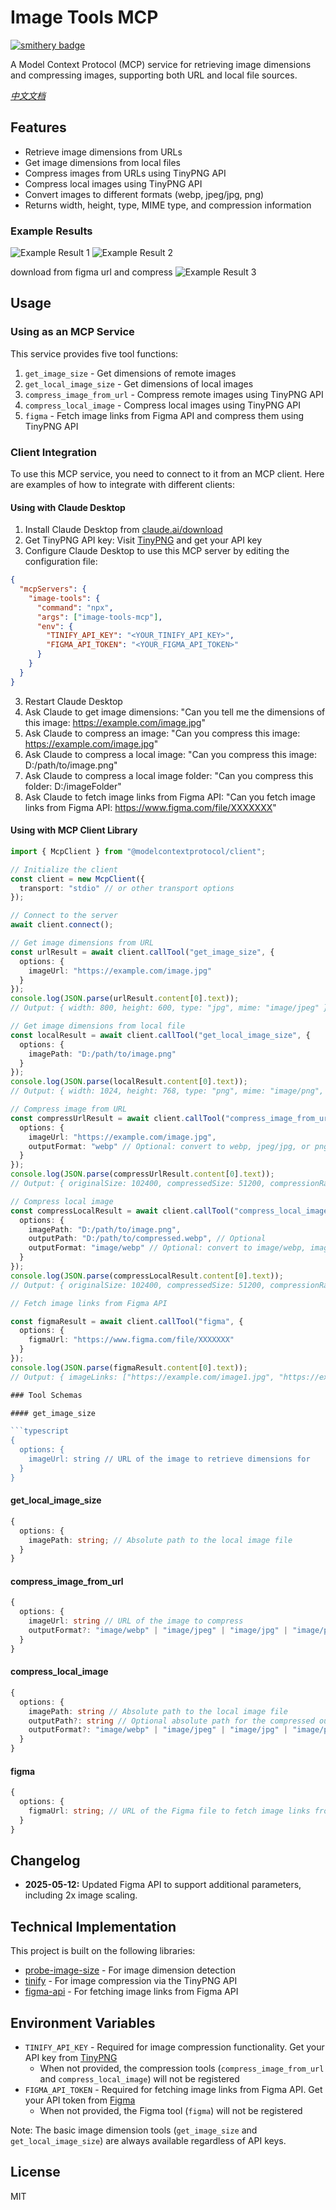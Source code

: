 # Image Tools MCP

[![smithery badge](https://smithery.ai/badge/@kshern/image-tools-mcp)](https://smithery.ai/server/@kshern/image-tools-mcp)

A Model Context Protocol (MCP) service for retrieving image dimensions and compressing images, supporting both URL and local file sources.

_[中文文档](./README_zh.md)_

## Features

- Retrieve image dimensions from URLs
- Get image dimensions from local files
- Compress images from URLs using TinyPNG API
- Compress local images using TinyPNG API
- Convert images to different formats (webp, jpeg/jpg, png)
- Returns width, height, type, MIME type, and compression information

### Example Results

![Example Result 1](./public/image_1.png)
![Example Result 2](./public/image_2.png)

download from figma url and compress
![Example Result 3](./public/image_figma_url.png)

## Usage

### Using as an MCP Service

This service provides five tool functions:

1. `get_image_size` - Get dimensions of remote images
2. `get_local_image_size` - Get dimensions of local images
3. `compress_image_from_url` - Compress remote images using TinyPNG API
4. `compress_local_image` - Compress local images using TinyPNG API
5. `figma` - Fetch image links from Figma API and compress them using TinyPNG API

### Client Integration

To use this MCP service, you need to connect to it from an MCP client. Here are examples of how to integrate with different clients:

#### Using with Claude Desktop

1. Install Claude Desktop from [claude.ai/download](https://claude.ai/download)
2. Get TinyPNG API key: Visit [TinyPNG](https://tinypng.com/developers) and get your API key
3. Configure Claude Desktop to use this MCP server by editing the configuration file:

```json
{
  "mcpServers": {
    "image-tools": {
      "command": "npx",
      "args": ["image-tools-mcp"],
      "env": {
        "TINIFY_API_KEY": "<YOUR_TINIFY_API_KEY>",
        "FIGMA_API_TOKEN": "<YOUR_FIGMA_API_TOKEN>"
      }
    }
  }
}
```

3. Restart Claude Desktop
4. Ask Claude to get image dimensions: "Can you tell me the dimensions of this image: https://example.com/image.jpg"
5. Ask Claude to compress an image: "Can you compress this image: https://example.com/image.jpg"
6. Ask Claude to compress a local image: "Can you compress this image: D:/path/to/image.png"
7. Ask Claude to compress a local image folder: "Can you compress this folder: D:/imageFolder"
8. Ask Claude to fetch image links from Figma API: "Can you fetch image links from Figma API: https://www.figma.com/file/XXXXXXX"

#### Using with MCP Client Library

```typescript
import { McpClient } from "@modelcontextprotocol/client";

// Initialize the client
const client = new McpClient({
  transport: "stdio" // or other transport options
});

// Connect to the server
await client.connect();

// Get image dimensions from URL
const urlResult = await client.callTool("get_image_size", {
  options: {
    imageUrl: "https://example.com/image.jpg"
  }
});
console.log(JSON.parse(urlResult.content[0].text));
// Output: { width: 800, height: 600, type: "jpg", mime: "image/jpeg" }

// Get image dimensions from local file
const localResult = await client.callTool("get_local_image_size", {
  options: {
    imagePath: "D:/path/to/image.png"
  }
});
console.log(JSON.parse(localResult.content[0].text));
// Output: { width: 1024, height: 768, type: "png", mime: "image/png", path: "D:/path/to/image.png" }

// Compress image from URL
const compressUrlResult = await client.callTool("compress_image_from_url", {
  options: {
    imageUrl: "https://example.com/image.jpg",
    outputFormat: "webp" // Optional: convert to webp, jpeg/jpg, or png
  }
});
console.log(JSON.parse(compressUrlResult.content[0].text));
// Output: { originalSize: 102400, compressedSize: 51200, compressionRatio: "50.00%", tempFilePath: "/tmp/compressed_1615456789.webp", format: "webp" }

// Compress local image
const compressLocalResult = await client.callTool("compress_local_image", {
  options: {
    imagePath: "D:/path/to/image.png",
    outputPath: "D:/path/to/compressed.webp", // Optional
    outputFormat: "image/webp" // Optional: convert to image/webp, image/jpeg, or image/png
  }
});
console.log(JSON.parse(compressLocalResult.content[0].text));
// Output: { originalSize: 102400, compressedSize: 51200, compressionRatio: "50.00%", outputPath: "D:/path/to/compressed.webp", format: "webp" }

// Fetch image links from Figma API

const figmaResult = await client.callTool("figma", {
  options: {
    figmaUrl: "https://www.figma.com/file/XXXXXXX"
  }
});
console.log(JSON.parse(figmaResult.content[0].text));
// Output: { imageLinks: ["https://example.com/image1.jpg", "https://example.com/image2.jpg"] }

### Tool Schemas

#### get_image_size

```typescript
{
  options: {
    imageUrl: string // URL of the image to retrieve dimensions for
  }
}
```

#### get_local_image_size

```typescript
{
  options: {
    imagePath: string; // Absolute path to the local image file
  }
}
```

#### compress_image_from_url

```typescript
{
  options: {
    imageUrl: string // URL of the image to compress
    outputFormat?: "image/webp" | "image/jpeg" | "image/jpg" | "image/png" // Optional output format
  }
}
```

#### compress_local_image

```typescript
{
  options: {
    imagePath: string // Absolute path to the local image file
    outputPath?: string // Optional absolute path for the compressed output image
    outputFormat?: "image/webp" | "image/jpeg" | "image/jpg" | "image/png" // Optional output format
  }
}
```

#### figma

```typescript
{
  options: {
    figmaUrl: string; // URL of the Figma file to fetch image links from
  }
}
```

## Changelog

- **2025-05-12:** Updated Figma API to support additional parameters, including 2x image scaling.

## Technical Implementation

This project is built on the following libraries:

- [probe-image-size](https://github.com/nodeca/probe-image-size) - For image dimension detection
- [tinify](https://github.com/tinify/tinify-nodejs) - For image compression via the TinyPNG API
- [figma-api](https://github.com/figma/api) - For fetching image links from Figma API

## Environment Variables

- `TINIFY_API_KEY` - Required for image compression functionality. Get your API key from [TinyPNG](https://tinypng.com/developers)
  - When not provided, the compression tools (`compress_image_from_url` and `compress_local_image`) will not be registered
- `FIGMA_API_TOKEN` - Required for fetching image links from Figma API. Get your API token from [Figma](https://www.figma.com/developers)
  - When not provided, the Figma tool (`figma`) will not be registered

Note: The basic image dimension tools (`get_image_size` and `get_local_image_size`) are always available regardless of API keys.

## License

MIT
